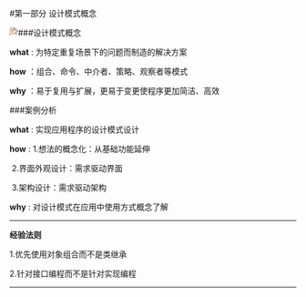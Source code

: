 #第一部分 设计模式概念



###<img src="https://github.com/zhuxinyu/blog/blob/master/logo.jpg" width = "15" height = "15" div align=left />设计模式概念

**what** : 为特定重复场景下的问题而制造的解决方案

**how** ：组合、命令、中介者、策略、观察者等模式

**why** ：易于复用与扩展，更易于变更使程序更加简洁、高效



###案例分析

**what** : 实现应用程序的设计模式设计

**how** :  1.想法的概念化：从基础功能延伸

​           2.界面外观设计：需求驱动界面

​           3.架构设计：需求驱动架构

**why** : 对设计模式在应用中使用方式概念了解





------

**经验法则**

1.优先使用对象组合而不是类继承

2.针对接口编程而不是针对实现编程

------

